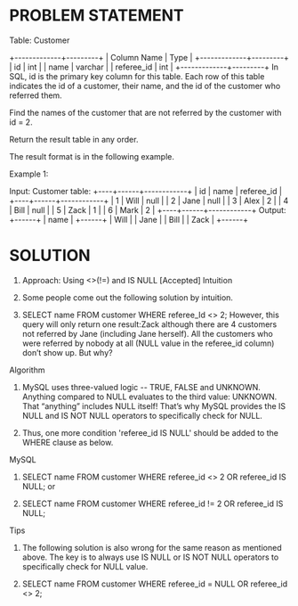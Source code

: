 # PROBLEM STATEMENT

Table: Customer

+-------------+---------+
| Column Name | Type    |
+-------------+---------+
| id          | int     |
| name        | varchar |
| referee_id  | int     |
+-------------+---------+
In SQL, id is the primary key column for this table.
Each row of this table indicates the id of a customer, their name, and the id of the customer who referred them.
 

Find the names of the customer that are not referred by the customer with id = 2.

Return the result table in any order.

The result format is in the following example.

 

Example 1:

Input: 
Customer table:
+----+------+------------+
| id | name | referee_id |
+----+------+------------+
| 1  | Will | null       |
| 2  | Jane | null       |
| 3  | Alex | 2          |
| 4  | Bill | null       |
| 5  | Zack | 1          |
| 6  | Mark | 2          |
+----+------+------------+
Output: 
+------+
| name |
+------+
| Will |
| Jane |
| Bill |
| Zack |
+------+

# SOLUTION

1. Approach: Using <>(!=) and IS NULL [Accepted]
Intuition

2. Some people come out the following solution by intuition.

3. SELECT name FROM customer WHERE referee_Id <> 2;
However, this query will only return one result:Zack although there are 4 customers not referred by Jane (including Jane herself). All the customers who were referred by nobody at all (NULL value in the referee_id column) don’t show up. But why?

Algorithm

1. MySQL uses three-valued logic -- TRUE, FALSE and UNKNOWN. Anything compared to NULL evaluates to the third value: UNKNOWN. That “anything” includes NULL itself! That’s why MySQL provides the IS NULL and IS NOT NULL operators to specifically check for NULL.

2. Thus, one more condition 'referee_id IS NULL' should be added to the WHERE clause as below.

MySQL

1. SELECT name FROM customer WHERE referee_id <> 2 OR referee_id IS NULL;
or

2. SELECT name FROM customer WHERE referee_id != 2 OR referee_id IS NULL;

Tips

1. The following solution is also wrong for the same reason as mentioned above. The key is to always use IS NULL or IS NOT NULL operators to specifically check for NULL value.

2. SELECT name FROM customer WHERE referee_id = NULL OR referee_id <> 2;

